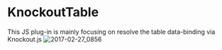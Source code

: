 # KnockoutTable
This JS plug-in is mainly focusing on resolve the table data-binding via Knockout.js
![2017-02-27_0856](https://cloud.githubusercontent.com/assets/5318516/23345530/b1b5aa7a-fcca-11e6-90c0-3b1d87acaf32.png)
